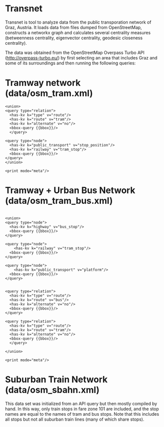 Transnet
==============================

Transnet is tool to analyze data from the public transporation network of Graz, Austria. It loads data from files dumped from OpenStreetMap, constructs a networkx graph and calculates several centrality measures (betweenness centrality, eigenvector centrality, geodesic closeness centrality).

The data was obtained from the OpenStreetMap Overpass Turbo API (http://overpass-turbo.eu/) by first selecting an area that includes Graz and some of its surroundings and then running the following queries:

Tramway network (data/osm_tram.xml)
========

```
<union>
<query type="relation">
  <has-kv k="type" v="route"/>
  <has-kv k="route" v="tram"/>
  <has-kv k="alternate" v="no"/>
  <bbox-query {{bbox}}/>
  </query>
  
<query type="node">
  <has-kv k="public_transport" v="stop_position"/>
  <has-kv k="railway" v="tram_stop"/>
  <bbox-query {{bbox}}/>
</query>
</union>

<print mode="meta"/>
```

Tramway + Urban Bus Network (data/osm_tram_bus.xml)
========

```

<union>
<query type="node">
  <has-kv k="highway" v="bus_stop"/>
  <bbox-query {{bbox}}/>
</query>
  
<query type="node">
    <has-kv k="railway" v="tram_stop"/>
  <bbox-query {{bbox}}/>
</query>
  
<query type="node">
    <has-kv k="public_transport" v="platform"/>
  <bbox-query {{bbox}}/>
</query>
  
  
<query type="relation">
  <has-kv k="type" v="route"/>
  <has-kv k="route" v="bus"/>
  <has-kv k="alternate" v="no"/>
  <bbox-query {{bbox}}/>
</query> 

<query type="relation">
  <has-kv k="type" v="route"/>
  <has-kv k="route" v="tram"/>
  <has-kv k="alternate" v="no"/>
  <bbox-query {{bbox}}/>
  </query> 

</union>

<print mode="meta"/>
```


Suburban Train Network (data/osm_sbahn.xml)
========
This data set was initialized from an API query but then mostly compiled by hand. In this way, only train stops in fare zone 101 are included, and the stop names are equal to the names of tram and bus stops. Note that this includes all stops but not all suburban train lines (many of which share stops).
